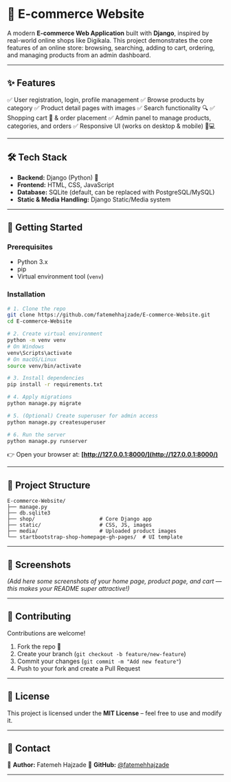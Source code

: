 

# 🛒 E-commerce Website

A modern **E-commerce Web Application** built with **Django**, inspired by real-world online shops like Digikala.
This project demonstrates the core features of an online store: browsing, searching, adding to cart, ordering, and managing products from an admin dashboard.

---

## ✨ Features

✅ User registration, login, profile management
✅ Browse products by category
✅ Product detail pages with images
✅ Search functionality 🔍
✅ Shopping cart 🛒 & order placement
✅ Admin panel to manage products, categories, and orders
✅ Responsive UI (works on desktop & mobile) 📱💻

---

## 🛠️ Tech Stack

* **Backend:** Django (Python) 🐍
* **Frontend:** HTML, CSS, JavaScript
* **Database:** SQLite (default, can be replaced with PostgreSQL/MySQL)
* **Static & Media Handling:** Django Static/Media system

---

## 🚀 Getting Started

### Prerequisites

* Python 3.x
* pip
* Virtual environment tool (`venv`)

### Installation

```bash
# 1. Clone the repo
git clone https://github.com/fatemehhajzade/E-commerce-Website.git
cd E-commerce-Website

# 2. Create virtual environment
python -m venv venv
# On Windows
venv\Scripts\activate
# On macOS/Linux
source venv/bin/activate

# 3. Install dependencies
pip install -r requirements.txt

# 4. Apply migrations
python manage.py migrate

# 5. (Optional) Create superuser for admin access
python manage.py createsuperuser

# 6. Run the server
python manage.py runserver
```

👉 Open your browser at: **[http://127.0.0.1:8000/](http://127.0.0.1:8000/)**

---

## 📂 Project Structure

```
E-commerce-Website/
├── manage.py
├── db.sqlite3
├── shop/                     # Core Django app
├── static/                   # CSS, JS, images
├── media/                    # Uploaded product images
└── startbootstrap-shop-homepage-gh-pages/  # UI template
```

---

## 📸 Screenshots

*(Add here some screenshots of your home page, product page, and cart — this makes your README super attractive!)*

---

## 🤝 Contributing

Contributions are welcome!

1. Fork the repo 🍴
2. Create your branch (`git checkout -b feature/new-feature`)
3. Commit your changes (`git commit -m "Add new feature"`)
4. Push to your fork and create a Pull Request

---

## 📜 License

This project is licensed under the **MIT License** – feel free to use and modify it.

---

## 📧 Contact

👤 **Author:** Fatemeh Hajzade
🔗 **GitHub:** [@fatemehhajzade](https://github.com/fatemehhajzade)

---

